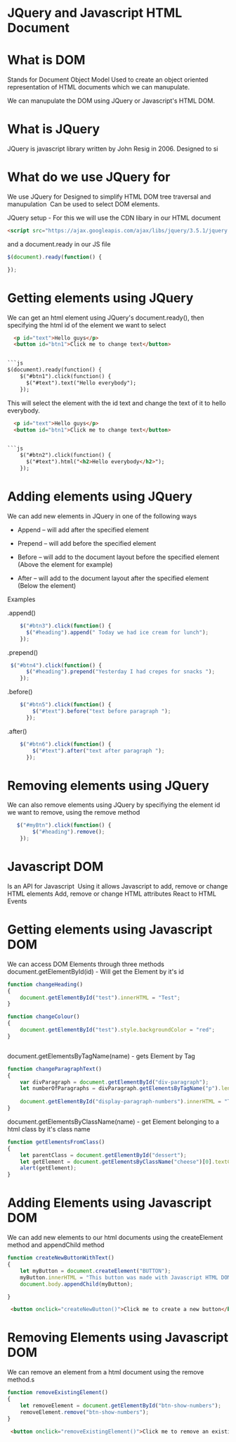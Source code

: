 # JQuery and Javascript HTML Document
# What is DOM
Stands for Document Object Model 
Used to create an object oriented representation of HTML documents which we can manupulate.

We can manupulate the DOM using JQuery or Javascript's HTML DOM.

# What is JQuery
JQuery is javascript library written by John Resig in 2006. 
Designed to si

# What do we use JQuery for
We use JQuery for Designed to simplify HTML DOM tree traversal and manupulation 
Can be used to select DOM elements.

JQuery setup - For this we will use the CDN libary in our HTML document

```html
<script src="https://ajax.googleapis.com/ajax/libs/jquery/3.5.1/jquery.min.js"></script>
```

and a document.ready in our JS file

```js
$(document).ready(function() {

});
```

# Getting elements using JQuery
We can get an html element using JQuery's document.ready(), then specifying the html id of the element we want to select 

```html
  <p id="text">Hello guys</p>
  <button id="btn1">Click me to change text</button>


```js
$(document).ready(function() {
    $("#btn1").click(function() {
      $("#text").text("Hello everybody");
    });
```

This will select the element with the id text and change the text of it to hello everybody.

```html
  <p id="text">Hello guys</p>
  <button id="btn1">Click me to change text</button>


```js
    $("#btn2").click(function() {
      $("#text").html("<h2>Hello everybody</h2>");
    });
```

# Adding elements using JQuery
We can add new elements in JQuery in one of the following ways 

- Append – will add after the specified element

- Prepend – will add before the specified element

- Before – will add to the document layout before the specified element (Above the element for example)

- After – will add to the document layout after the specified element (Below the element)

Examples

.append()
```js
    $("#btn3").click(function() {
      $("#heading").append(" Today we had ice cream for lunch");
    });
```

.prepend()
```js
 $("#btn4").click(function() {
      $("#heading").prepend("Yesterday I had crepes for snacks ");
    });
```
.before()
```js
    $("#btn5").click(function() {
        $("#text").before("text before paragraph ");
      });

```
.after()
```js
    $("#btn6").click(function() {
        $("#text").after("text after paragraph ");
      });
```
# Removing elements using JQuery
We can also remove elements using JQuery by specifiying the element id we want to remove, using the remove method

```js
   $("#myBtn").click(function() {
        $("#heading").remove();
    });
```
# Javascript DOM

Is an API for Javascript 
Using it allows Javascript to add, remove or change HTML elements
Add, remove or change HTML attributes
React to HTML Events

# Getting elements using Javascript DOM
We can access DOM Elements through three methods 
document.getElementById(id) - Will get the Element by it's id


```js
function changeHeading()
{
    document.getElementById("test").innerHTML = "Test";
}

function changeColour()
{
    document.getElementById("test").style.backgroundColor = "red";
}
```

```html

```

document.getElementsByTagName(name) - gets Element by Tag


```js
function changeParagraphText()
{
    var divParagraph = document.getElementById("div-paragraph");
    let numberOfParagraphs = divParagraph.getElementsByTagName("p").length;
    
    document.getElementById("display-paragraph-numbers").innerHTML = "The number of paragraphs in div-paragraphs is " + numberOfParagraphs;
}
```
document.getElementsByClassName(name) - get Element belonging to a html class by it's class name

```js
function getElementsFromClass()
{
    let parentClass = document.getElementById("dessert");
    let getElement = document.getElementsByClassName("cheese")[0].textContent;
    alert(getElement);
}
```
# Adding Elements using Javascript DOM
We can add new elements to our html documents using the createElement method and appendChild method

```js
function createNewButtonWithText()
{
    let myButton = document.createElement("BUTTON");
    myButton.innerHTML = "This button was made with Javascript HTML DOM";
    document.body.appendChild(myButton);

}
```

```html
 <button onclick="createNewButton()">Click me to create a new button</button>
```

# Removing Elements using Javascript DOM
We can remove an element from a html document using the remove method.s
```js
function removeExistingElement()
{
    let removeElement = document.getElementById("btn-show-numbers");
    removeElement.remove("btn-show-numbers");
}
```

```html
 <button onclick="removeExistingElement()">Click me to remove an existing element</button>
```
